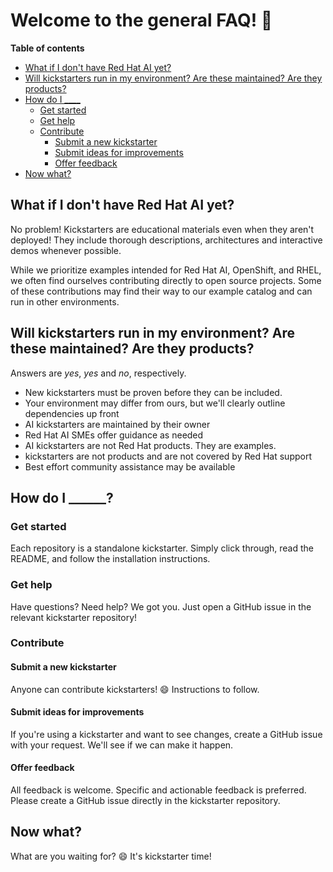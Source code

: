 # Welcome to the general FAQ! :rocket: 

**Table of contents** 

* [What if I don't have Red Hat AI yet?](#what-if-i-dont-have-red-hat-ai-yet)
* [Will kickstarters run in my environment? Are these maintained? Are they products?](#will-kickstarters-run-in-my-environment-are-these-maintained-are-they-products)
* [How do I ____](#how-do-i-______)
  * [Get started](#get-started)
  * [Get help](#get-help)
  * [Contribute](#contribute)
    * [Submit a new kickstarter](#submit-a-new-kickstarter)
    * [Submit ideas for improvements](#submit-ideas-for-improvements)
    * [Offer feedback](#offer-feedback)
* [Now what?](#now-what)

## What if I don't have Red Hat AI yet? 

No problem! Kickstarters are educational materials even when they aren't
deployed! They include thorough descriptions, architectures and interactive
demos whenever possible. 

While we prioritize examples intended for Red Hat AI, OpenShift, and RHEL, we
often find ourselves contributing directly to open source projects. Some of
these contributions may find their way to our example catalog and can run in
other environments. 


## Will kickstarters run in my environment? Are these maintained? Are they products? 

Answers are *yes*, *yes* and *no*, respectively. 
- New kickstarters must be proven before they can be included.
- Your environment may differ from ours, but we'll clearly outline dependencies
  up front
- AI kickstarters are maintained by their owner
- Red Hat AI SMEs offer guidance as needed
- AI kickstarters are not Red Hat products. They are examples.
- kickstarters are not products and are not covered by Red Hat support 
- Best effort community assistance may be available 

## How do I ______? 

### Get started 

Each repository is a standalone kickstarter. Simply click through, read the
README, and follow the installation instructions.

### Get help 

Have questions? Need help? We got you. Just open a GitHub issue in the relevant
kickstarter repository! 

### Contribute

#### Submit a new kickstarter

Anyone can contribute kickstarters! :smile: Instructions to follow.

#### Submit ideas for improvements 

If you're using a kickstarter and want to see changes, create a GitHub
issue with your request. We'll see if we can make it happen.

#### Offer feedback

All feedback is welcome. Specific and actionable feedback is preferred. Please
create a GitHub issue directly in the kickstarter repository.

## Now what? 

What are you waiting for? :smile: It's kickstarter time! 

